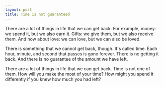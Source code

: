 ```yaml
---
layout: post
title: Time is not guaranteed
---
```


There are a lot of things in life that we can get back. For example, money: we spend it, but we also earn it. Gifts: we give them, but we also receive them. And how about love: we can love, but we can also be loved.

There is something that we cannot get back, though. It's called time. Each hour, minute, and second that passes is gone forever. There is no getting it back. And there is no guarantee of the amount we have left.

There are a lot of things in life that we can get back. Time is not one of them. How will you make the most of your time? How might you spend it differently if you knew how much you had left?
